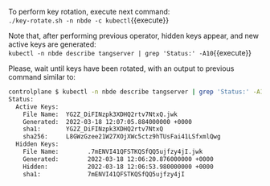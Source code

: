 To perform key rotation, execute next command:  
`./key-rotate.sh -n nbde -c kubectl`{{execute}}

Note that, after performing previous operator, hidden keys appear, and new active keys are generated:  
`kubectl -n nbde describe tangserver | grep 'Status:' -A10`{{execute}}

Please, wait until keys have been rotated, with an output to previous command similar to:  
```bash
controlplane $ kubectl -n nbde describe tangserver | grep 'Status:' -A10
Status:
  Active Keys:
    File Name:  YG2Z_DiFINzpk3XDHQ2rtv7NtxQ.jwk
    Generated:  2022-03-18 12:07:05.884000000 +0000
    sha1:       YG2Z_DiFINzpk3XDHQ2rtv7NtxQ
    sha256:     L8GWzGzee21W27XOjXWc5ctz9hTUsFai41LSfxmlQwg
  Hidden Keys:
    File Name:        .7mENVI41QFSTKQSfQQ5ujfzy4jI.jwk
    Generated:        2022-03-18 12:06:20.876000000 +0000
    Hidden:           2022-03-18 12:06:53.980000000 +0000
    sha1:             7mENVI41QFSTKQSfQQ5ujfzy4jI
```

